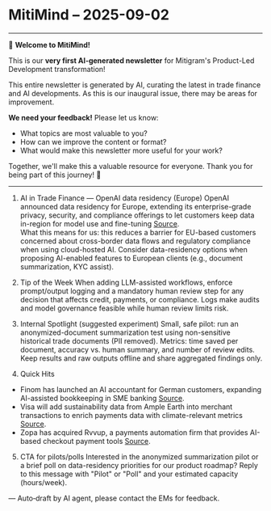 # MitiMind – 2025-09-02

---

🎉 **Welcome to MitiMind!**

This is our **very first AI-generated newsletter** for Mitigram's Product-Led Development transformation! 

This entire newsletter is generated by AI, curating the latest in trade finance and AI developments. As this is our inaugural issue, there may be areas for improvement. 

**We need your feedback!** Please let us know:
- What topics are most valuable to you?
- How can we improve the content or format?
- What would make this newsletter more useful for your work?

Together, we'll make this a valuable resource for everyone. Thank you for being part of this journey! 🚀

---

1) AI in Trade Finance — OpenAI data residency (Europe)
OpenAI announced data residency for Europe, extending its enterprise-grade privacy, security, and compliance offerings to let customers keep data in-region for model use and fine-tuning [Source](https://openai.com/index/introducing-data-residency-in-europe).  
What this means for us: this reduces a barrier for EU-based customers concerned about cross-border data flows and regulatory compliance when using cloud-hosted AI. Consider data-residency options when proposing AI-enabled features to European clients (e.g., document summarization, KYC assist).

2) Tip of the Week
When adding LLM-assisted workflows, enforce prompt/output logging and a mandatory human review step for any decision that affects credit, payments, or compliance. Logs make audits and model governance feasible while human review limits risk.

3) Internal Spotlight (suggested experiment)
Small, safe pilot: run an anonymized-document summarization test using non-sensitive historical trade documents (PII removed). Metrics: time saved per document, accuracy vs. human summary, and number of review edits. Keep results and raw outputs offline and share aggregated findings only.

4) Quick Hits
- Finom has launched an AI accountant for German customers, expanding AI-assisted bookkeeping in SME banking [Source](https://www.finextra.com/pressarticle/106885/finom-rolls-out-ai-accountant-for-german-customers?utm_medium=rssfinextra&utm_source=finextrafeed).  
- Visa will add sustainability data from Ample Earth into merchant transactions to enrich payments data with climate-relevant metrics [Source](https://www.finextra.com/pressarticle/106891/visa-to-add-sustainability-data-from-ample-earth-to-merchant-transactions?utm_medium=rssfinextra&utm_source=finextrafeed).  
- Zopa has acquired Rvvup, a payments automation firm that provides AI-based checkout payment tools [Source](https://www.finextra.com/newsarticle/46527/zopa-acquires-payments-automation-firm-rvvup?utm_medium=rssfinextra&utm_source=finextrafeed).

5) CTA for pilots/polls
Interested in the anonymized summarization pilot or a brief poll on data-residency priorities for our product roadmap? Reply to this message with "Pilot" or "Poll" and your estimated capacity (hours/week).

— Auto‑draft by AI agent, please contact the EMs for feedback.
